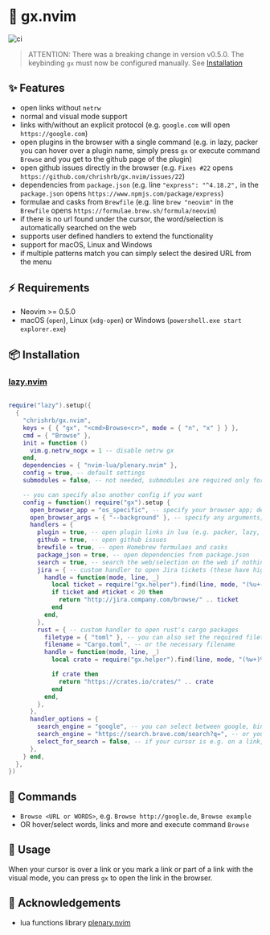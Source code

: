 # 🔗 gx.nvim

![ci](https://github.com/chrishrb/gx.nvim/actions/workflows/ci.yml/badge.svg)

> ATTENTION: There was a breaking change in version v0.5.0. The keybinding `gx` must now be configured manually. See [Installation](#-installation)

## ✨ Features

* open links without `netrw`
* normal and visual mode support
* links with/without an explicit protocol (e.g. `google.com` will open `https://google.com`)
* open plugins in the browser with a single command (e.g. in lazy, packer you can hover over a plugin name, simply press `gx` or execute command `Browse` and you get to the github page of the plugin)
* open github issues directly in the browser (e.g. `Fixes #22` opens `https://github.com/chrishrb/gx.nvim/issues/22`)
* dependencies from `package.json` (e.g. line `"express": "^4.18.2",` in the `package.json` opens `https://www.npmjs.com/package/express`)
* formulae and casks from `Brewfile` (e.g. line `brew "neovim"` in the `Brewfile` opens `https://formulae.brew.sh/formula/neovim`)
* if there is no url found under the cursor, the word/selection is automatically searched on the web
* supports user defined handlers to extend the functionality
* support for macOS, Linux and Windows
* if multiple patterns match you can simply select the desired URL from the menu

## ⚡️ Requirements

* Neovim >= 0.5.0
* macOS (`open`), Linux (`xdg-open`) or Windows (`powershell.exe start explorer.exe`)

## 📦 Installation

### [lazy.nvim](https://github.com/folke/lazy.nvim)

```lua

require("lazy").setup({
  {
    "chrishrb/gx.nvim",
    keys = { { "gx", "<cmd>Browse<cr>", mode = { "n", "x" } } },
    cmd = { "Browse" },
    init = function ()
      vim.g.netrw_nogx = 1 -- disable netrw gx
    end,
    dependencies = { "nvim-lua/plenary.nvim" },
    config = true, -- default settings
    submodules = false, -- not needed, submodules are required only for tests

    -- you can specify also another config if you want
    config = function() require("gx").setup {
      open_browser_app = "os_specific", -- specify your browser app; default for macOS is "open", Linux "xdg-open" and Windows "powershell.exe"
      open_browser_args = { "--background" }, -- specify any arguments, such as --background for macOS' "open".
      handlers = {
        plugin = true, -- open plugin links in lua (e.g. packer, lazy, ..)
        github = true, -- open github issues
        brewfile = true, -- open Homebrew formulaes and casks
        package_json = true, -- open dependencies from package.json
        search = true, -- search the web/selection on the web if nothing else is found
        jira = { -- custom handler to open Jira tickets (these have higher precedence than builtin handlers)
          handle = function(mode, line, _)
            local ticket = require("gx.helper").find(line, mode, "(%u+-%d+)")
            if ticket and #ticket < 20 then
              return "http://jira.company.com/browse/" .. ticket
            end
          end,
        },
        rust = { -- custom handler to open rust's cargo packages
          filetype = { "toml" }, -- you can also set the required filetype for this handler
          filename = "Cargo.toml", -- or the necessary filename
          handle = function(mode, line, _)
            local crate = require("gx.helper").find(line, mode, "(%w+)%s-=%s")

            if crate then
              return "https://crates.io/crates/" .. crate
            end
          end,
        },
      },
      handler_options = {
        search_engine = "google", -- you can select between google, bing, duckduckgo, and ecosia
        search_engine = "https://search.brave.com/search?q=", -- or you can pass in a custom search engine
        select_for_search = false, -- if your cursor is e.g. on a link, the pattern for the link AND for the word will always match. This disables this behaviour for default so that the link is opened without the select option for the word AND link
      },
    } end,
  },
})
```

## 📡 Commands

* `Browse <URL or WORDS>`, e.g. `Browse http://google.de`, `Browse example`
* OR hover/select words, links and more and execute command `Browse`

## 🚀 Usage

When your cursor is over a link or you mark a link or part of a link with the visual mode, you can press `gx` to open the link in the browser.

## 📄 Acknowledgements

* lua functions library [plenary.nvim](https://github.com/nvim-lua/plenary.nvim)
